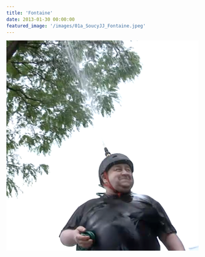 ```yaml
---
title: 'Fontaine'
date: 2013-01-30 00:00:00
featured_image: '/images/01a_SoucyJJ_Fontaine.jpeg'
---
```


![](/images/01a_SoucyJJ_Fontaine.jpeg)
